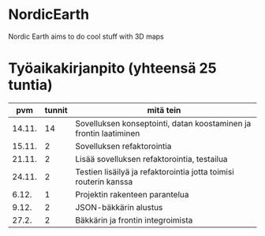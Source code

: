 # NordicEarth

Nordic Earth aims to do cool stuff with 3D maps

# Työaikakirjanpito (yhteensä 25 tuntia)

| pvm    | tunnit | mitä tein                                                         |
| ------ | ------ | ----------------------------------------------------------------- |
| 14.11. | 14     | Sovelluksen konseptointi, datan koostaminen ja frontin laatiminen |
| 15.11. | 2      | Sovelluksen refaktorointia                                        |
| 21.11. | 2      | Lisää sovelluksen refaktorointia, testailua                       |
| 24.11. | 2      | Testien lisäilyä ja refaktorointia jotta toimisi routerin kanssa  |
| 6.12.  | 1      | Projektin rakenteen parantelua                                    |
| 9.12.  | 2      | JSON-bäkkärin alustus                                             |
| 27.2.  | 2      | Bäkkärin ja frontin integroimista                                 |
